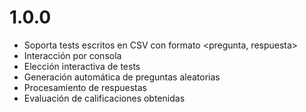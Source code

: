 # 1.0.0
- Soporta tests escritos en CSV con formato <pregunta, respuesta>
- Interacción por consola
- Elección interactiva de tests
- Generación automática de preguntas aleatorias
- Procesamiento de respuestas
- Evaluación de calificaciones obtenidas